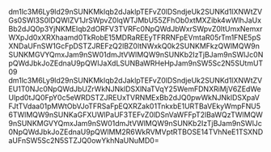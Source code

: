 dm1lc3M6Ly9ld29nSUNKMklqb2dJaklpTEFvZ0lDSndjeUk2SUNKd1lXNWtZVGs0SWl3S0lDQWlZV1JrSWpvZ0lqWTJMbU55ZFhOb0xtMXZibk4wWlhJaUxBb2dJQ0p3YjNKMElqb2dORFV3TVRFc0NpQWdJbWxrSWpvZ0ltUmxNemxrWXpJd0xXRXhaamd0TkRobE15MDRaREEyTFRRNFpEVmtaR05rTm1FNE5pSXNDaUFnSW1GcFpDSTZJREFzQ2lBZ0ltNWxkQ0k2SUNKMFkzQWlMQW9nSUNKMGVYQmxJam9nSW01dmJtVWlMQW9nSUNKb2IzTjBJam9nSWlJc0NpQWdJbkJoZEdnaU9pQWlJaXdLSUNBaWRHeHpJam9nSW5Sc2N5SUtmUT09
dm1lc3M6Ly9ld29nSUNKMklqb2dJaklpTEFvZ0lDSndjeUk2SUNKd1lXNWtZVEU1T0NJc0NpQWdJbUZrWkNJNklDSXlNaTVqY25WemFDNXRiMjV6ZEdWeUlpd0tJQ0FpY0c5eWRDSTZJREUxTVRNMExBb2dJQ0pwWkNJNklDSXpaVFJtTVdaa01pMWtObVJoTFRSaFpEQXRZak01TnkxbE1URTBaVEkyWmpFNU56TWlMQW9nSUNKaGFXUWlPaUF3TEFvZ0lDSnVaWFFpT2lBaWQzTWlMQW9nSUNKMGVYQmxJam9nSW01dmJtVWlMQW9nSUNKb2IzTjBJam9nSWlJc0NpQWdJbkJoZEdnaU9pQWlMM2R6WkRVMVptRTBOSE14TVhNeE1TSXNDaUFnSW5Sc2N5STZJQ0owYkhNaUNuMD0=
